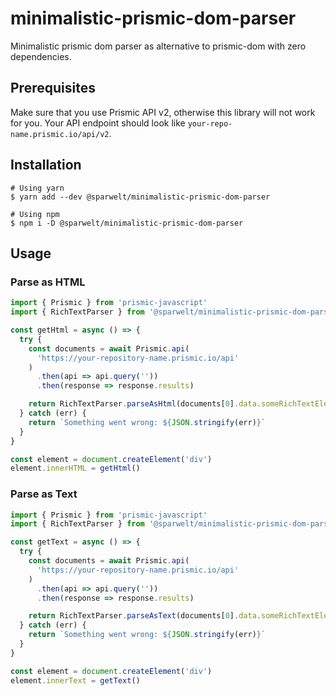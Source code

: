 # minimalistic-prismic-dom-parser

Minimalistic prismic dom parser as alternative to prismic-dom 
with zero dependencies.

## Prerequisites

Make sure that you use Prismic API v2, otherwise this library will not work for you. Your API endpoint should look like `your-repo-name.prismic.io/api/v2`.

## Installation

```shell script
# Using yarn
$ yarn add --dev @sparwelt/minimalistic-prismic-dom-parser

# Using npm
$ npm i -D @sparwelt/minimalistic-prismic-dom-parser
```

## Usage

### Parse as HTML
```javascript
import { Prismic } from 'prismic-javascript'
import { RichTextParser } from '@sparwelt/minimalistic-prismic-dom-parser'

const getHtml = async () => {
  try {
    const documents = await Prismic.api(
      'https://your-repository-name.prismic.io/api'
    )
      .then(api => api.query(''))
      .then(response => response.results)

    return RichTextParser.parseAsHtml(documents[0].data.someRichTextElement)
  } catch (err) {
    return `Something went wrong: ${JSON.stringify(err)}`
  }
}

const element = document.createElement('div')
element.innerHTML = getHtml()
```

### Parse as Text
```javascript
import { Prismic } from 'prismic-javascript'
import { RichTextParser } from '@sparwelt/minimalistic-prismic-dom-parser'

const getText = async () => {
  try {
    const documents = await Prismic.api(
      'https://your-repository-name.prismic.io/api'
    )
      .then(api => api.query(''))
      .then(response => response.results)

    return RichTextParser.parseAsText(documents[0].data.someRichTextElement)
  } catch (err) {
    return `Something went wrong: ${JSON.stringify(err)}`
  }
}

const element = document.createElement('div')
element.innerText = getText()
```
